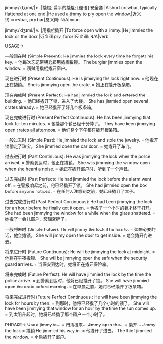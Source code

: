 jimmy:/ˈdʒɪmi/| n. |撬棍; 扁平的撬棍; [俚语] 安全套 |A short crowbar, typically flattened at one end.|He used a jimmy to pry open the window.|近义词:crowbar, pry bar|反义词: N/A|noun

jimmy:/ˈdʒɪmi/| v. |用撬棍撬开 |To force open with a jimmy.|He jimmied the lock on the door.|近义词:pry, force|反义词: N/A|verb


USAGE->

一般现在时 (Simple Present):
He jimmies the lock every time he forgets his key. = 他每次忘记带钥匙都用撬棍撬锁。
The burglar jimmies open the window. = 窃贼用撬棍撬开窗户。

现在进行时 (Present Continuous):
He is jimmying the lock right now. = 他现在正在撬锁。
She is jimmying open the crate. = 她正在撬开板条箱。

现在完成时 (Present Perfect):
He has jimmied the lock and entered the building. = 他已经撬开了锁，进入了大楼。
She has jimmied open several crates already. = 她已经撬开了好几个板条箱。


现在完成进行时 (Present Perfect Continuous):
He has been jimmying that lock for ten minutes. = 他撬那个锁已经十分钟了。
They have been jimmying open crates all afternoon. = 他们整个下午都在撬开板条箱。


一般过去时 (Simple Past):
He jimmied the lock and stole the jewelry. = 他撬开锁偷走了珠宝。
She jimmied open the car door. = 她撬开了车门。

过去进行时 (Past Continuous):
He was jimmying the lock when the police arrived. = 警察到达时，他正在撬锁。
She was jimmying the window open when she heard a noise. = 她正在撬开窗户时，听到了一个声音。


过去完成时 (Past Perfect):
He had jimmied the lock before the alarm went off. = 在警报响起之前，他已经撬开了锁。
She had jimmied open the box before anyone noticed. = 在任何人注意到之前，她已经撬开了盒子。

过去完成进行时 (Past Perfect Continuous):
He had been jimmying the lock for an hour before he finally got it open. = 他撬了一个小时的锁才终于打开。
She had been jimmying the window for a while when the glass shattered. = 她撬了一会儿窗户，玻璃就碎了。


一般将来时 (Simple Future):
He will jimmy the lock if he has to. = 如果必要的话，他会撬锁。
She will jimmy open the door to get inside. = 她会撬开门进去。

将来进行时 (Future Continuous):
He will be jimmying the lock at midnight. = 他将在午夜撬锁。
She will be jimmying open the safe when the security guard arrives. = 当保安到达时，她将正在撬开保险箱。


将来完成时 (Future Perfect):
He will have jimmied the lock by the time the police arrive. = 到警察到达时，他将已经撬开了锁。
She will have jimmied open the crate before morning. = 在早晨之前，她将已经撬开了板条箱。

将来完成进行时 (Future Perfect Continuous):
He will have been jimmying the lock for hours by then. = 到那时，他将已经撬了几个小时的锁了。
She will have been jimmying that window for an hour by the time the sun comes up. = 到太阳升起时，她将已经撬了那个窗户一个小时了。


PHRASE->
Use a jimmy to... = 用撬棍来...
Jimmy open the... = 撬开...
Jimmy the lock = 撬锁
He jimmied his way in. = 他撬开了进去。
The thief jimmied the window. = 小偷撬开了窗户。
